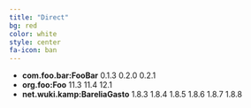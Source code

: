 ```yaml
---
title: "Direct"
bg: red
color: white
style: center
fa-icon: ban
---
```


* **com.foo.bar:FooBar** 0.1.3 0.2.0 0.2.1
* **org.foo:Foo** 11.3 11.4 12.1
* **net.wuki.kamp:BareliaGasto** 1.8.3 1.8.4 1.8.5 1.8.6 1.8.7 1.8.8
